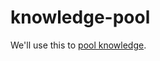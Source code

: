 # knowledge-pool

We'll use this to [pool knowledge](https://github.com/c-weed/knowledge-pool/wiki).

